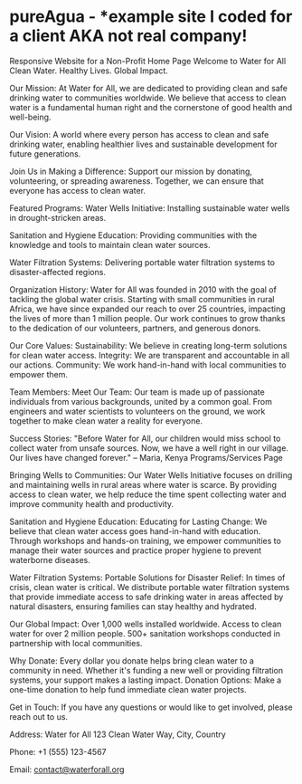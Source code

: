 # pureAgua - *example site I coded for a client AKA not real company!
Responsive Website for a Non-Profit 
Home Page
Welcome to Water for All
Clean Water. Healthy Lives. Global Impact.

Our Mission:
At Water for All, we are dedicated to providing clean and safe drinking water to communities worldwide. We believe that access to clean water is a fundamental human right and the cornerstone of good health and well-being.

Our Vision:
A world where every person has access to clean and safe drinking water, enabling healthier lives and sustainable development for future generations.

Join Us in Making a Difference:
Support our mission by donating, volunteering, or spreading awareness. Together, we can ensure that everyone has access to clean water.

Featured Programs:
Water Wells Initiative:
Installing sustainable water wells in drought-stricken areas.

Sanitation and Hygiene Education:
Providing communities with the knowledge and tools to maintain clean water sources.

Water Filtration Systems:
Delivering portable water filtration systems to disaster-affected regions.

Organization History:
Water for All was founded in 2010 with the goal of tackling the global water crisis. Starting with small communities in rural Africa, we have since expanded our reach to over 25 countries, impacting the lives of more than 1 million people. Our work continues to grow thanks to the dedication of our volunteers, partners, and generous donors.

Our Core Values:
Sustainability: We believe in creating long-term solutions for clean water access.
Integrity: We are transparent and accountable in all our actions.
Community: We work hand-in-hand with local communities to empower them.

Team Members:
Meet Our Team:
Our team is made up of passionate individuals from various backgrounds, united by a common goal. From engineers and water scientists to volunteers on the ground, we work together to make clean water a reality for everyone.

Success Stories:
"Before Water for All, our children would miss school to collect water from unsafe sources. Now, we have a well right in our village. Our lives have changed forever." – Maria, Kenya
Programs/Services Page

Bringing Wells to Communities:
Our Water Wells Initiative focuses on drilling and maintaining wells in rural areas where water is scarce. By providing access to clean water, we help reduce the time spent collecting water and improve community health and productivity.

Sanitation and Hygiene Education:
Educating for Lasting Change:
We believe that clean water access goes hand-in-hand with education. Through workshops and hands-on training, we empower communities to manage their water sources and practice proper hygiene to prevent waterborne diseases.

Water Filtration Systems:
Portable Solutions for Disaster Relief:
In times of crisis, clean water is critical. We distribute portable water filtration systems that provide immediate access to safe drinking water in areas affected by natural disasters, ensuring families can stay healthy and hydrated.

Our Global Impact:
Over 1,000 wells installed worldwide.
Access to clean water for over 2 million people.
500+ sanitation workshops conducted in partnership with local communities.

Why Donate:
Every dollar you donate helps bring clean water to a community in need. Whether it's funding a new well or providing filtration systems, your support makes a lasting impact.
Donation Options:
Make a one-time donation to help fund immediate clean water projects.

Get in Touch:
If you have any questions or would like to get involved, please reach out to us.

Address:
Water for All
123 Clean Water Way, City, Country

Phone:
+1 (555) 123-4567

Email:
contact@waterforall.org
